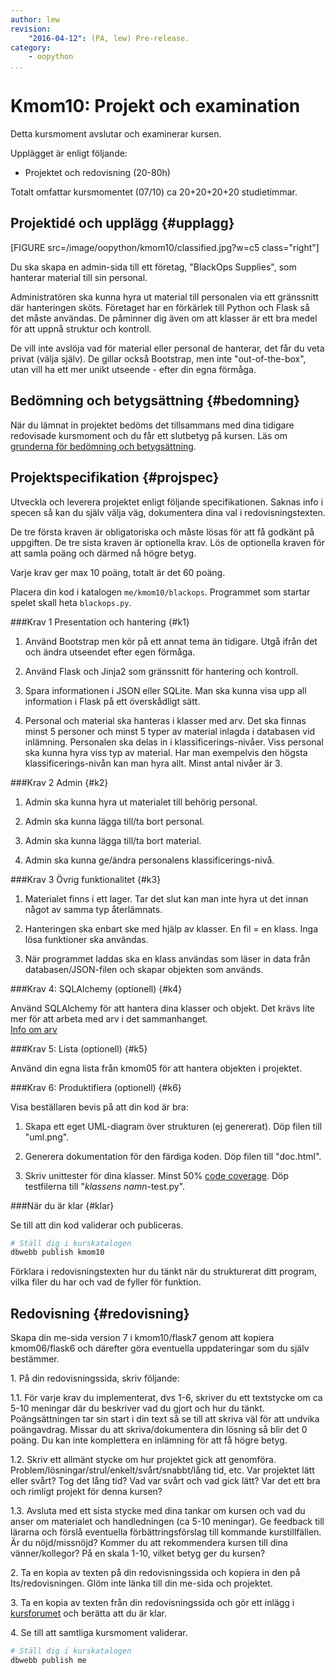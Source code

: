 ```yaml
---
author: lew
revision:
    "2016-04-12": (PA, lew) Pre-release.
category:
    - oopython
...
```

Kmom10: Projekt och examination
====================================

Detta kursmoment avslutar och examinerar kursen.

Upplägget är enligt följande:

* Projektet och redovisning (20-80h)

Totalt omfattar kursmomentet (07/10) ca 20+20+20+20 studietimmar.



Projektidé och upplägg {#upplagg}
--------------------------------------------------------------------

[FIGURE src=/image/oopython/kmom10/classified.jpg?w=c5 class="right"]

Du ska skapa en admin-sida till ett företag, "BlackOps Supplies", som hanterar material till sin personal.  

Administratören ska kunna hyra ut material till personalen via ett gränssnitt där hanteringen sköts. Företaget har en förkärlek till Python och Flask så det måste användas. De påminner dig även om att klasser är ett bra medel för att uppnå struktur och kontroll.  

De vill inte avslöja vad för material eller personal de hanterar, det får du veta privat (välja själv). De gillar också Bootstrap, men inte "out-of-the-box", utan vill ha ett mer unikt utseende - efter din egna förmåga.



Bedömning och betygsättning {#bedomning}
--------------------------------------------------------------------

När du lämnat in projektet bedöms det tillsammans med dina tidigare redovisade kursmoment och du får ett slutbetyg på kursen. Läs om [grunderna för bedömning och betygsättning](kurser/bedomning-och-betygsattning).



Projektspecifikation {#projspec}
--------------------------------------------------------------------

Utveckla och leverera projektet enligt följande specifikationen. Saknas info i specen så kan du själv välja väg, dokumentera dina val i redovisningstexten.

De tre första kraven är obligatoriska och måste lösas för att få godkänt på uppgiften. De tre sista kraven är optionella krav. Lös de optionella kraven för att samla poäng och därmed nå högre betyg.

Varje krav ger max 10 poäng, totalt är det 60 poäng.

Placera din kod i katalogen `me/kmom10/blackops`. Programmet som startar spelet skall heta `blackops.py`.

###Krav 1 Presentation och hantering {#k1}

1. Använd Bootstrap men kör på ett annat tema än tidigare. Utgå ifrån det och ändra utseendet efter egen förmåga.  

2. Använd Flask och Jinja2 som gränssnitt för hantering och kontroll.  

3. Spara informationen i JSON eller SQLite. Man ska kunna visa upp all information i Flask på ett överskådligt sätt.  

4. Personal och material ska hanteras i klasser med arv. Det ska finnas minst 5 personer och minst 5 typer av material inlagda i databasen vid inlämning. Personalen ska delas in i klassificerings-nivåer. Viss personal ska kunna hyra viss typ av material. Har man exempelvis den högsta klassificerings-nivån kan man hyra allt. Minst antal nivåer är 3.



###Krav 2 Admin {#k2}  

1. Admin ska kunna hyra ut materialet till behörig personal.   

2. Admin ska kunna lägga till/ta bort personal.  

3. Admin ska kunna lägga till/ta bort material.  

4. Admin ska kunna ge/ändra personalens klassificerings-nivå.  



###Krav 3 Övrig funktionalitet {#k3}  

1. Materialet finns i ett lager. Tar det slut kan man inte hyra ut det innan något av samma typ återlämnats.  

2. Hanteringen ska enbart ske med hjälp av klasser. En fil = en klass. Inga lösa funktioner ska användas.  

3. När programmet laddas ska en klass användas som läser in data från databasen/JSON-filen och skapar objekten som används.  



###Krav 4: SQLAlchemy (optionell) {#k4}

Använd SQLAlchemy för att hantera dina klasser och objekt. Det krävs lite mer för att arbeta med arv i det sammanhanget.  
[Info om arv](http://docs.sqlalchemy.org/en/latest/orm/inheritance.html)


###Krav 5: Lista (optionell) {#k5}

Använd din egna lista från kmom05 för att hantera objekten i projektet.



###Krav 6: Produktifiera (optionell) {#k6}

Visa beställaren bevis på att din kod är bra:  

1. Skapa ett eget UML-diagram över strukturen (ej genererat). Döp filen till "uml.png".  

2. Generera dokumentation för den färdiga koden. Döp filen till "doc.html".  

3. Skriv unittester för dina klasser. Minst 50% [code coverage](https://en.wikipedia.org/wiki/Code_coverage). Döp testfilerna till "_klassens namn_-test.py".



###När du är klar {#klar}

Se till att din kod validerar och publiceras.

```bash
# Ställ dig i kurskatalogen
dbwebb publish kmom10
```

Förklara i redovisningstexten hur du tänkt när du strukturerat ditt program, vilka filer du har och vad de fyller för funktion.



Redovisning {#redovisning}
--------------------------------------------------------------------

Skapa din me-sida version 7 i kmom10/flask7 genom att kopiera kmom06/flask6 och därefter göra eventuella uppdateringar som du själv bestämmer.

1\. På din redovisningssida, skriv följande:

1.1. För varje krav du implementerat, dvs 1-6, skriver du ett textstycke om ca 5-10 meningar där du beskriver vad du gjort och hur du tänkt. Poängsättningen tar sin start i din text så se till att skriva väl för att undvika poängavdrag. Missar du att skriva/dokumentera din lösning så blir det 0 poäng. Du kan inte komplettera en inlämning för att få högre betyg.

1.2. Skriv ett allmänt stycke om hur projektet gick att genomföra. Problem/lösningar/strul/enkelt/svårt/snabbt/lång tid, etc. Var projektet lätt eller svårt? Tog det lång tid? Vad var svårt och vad gick lätt? Var det ett bra och rimligt projekt för denna kursen?

1.3. Avsluta med ett sista stycke med dina tankar om kursen och vad du anser om materialet och handledningen (ca 5-10 meningar). Ge feedback till lärarna och förslå eventuella förbättringsförslag till kommande kurstillfällen. Är du nöjd/missnöjd? Kommer du att rekommendera kursen till dina vänner/kollegor? På en skala 1-10, vilket betyg ger du kursen?

2\. Ta en kopia av texten på din redovisningssida och kopiera in den på Its/redovisningen. Glöm inte länka till din me-sida och projektet.

3\. Ta en kopia av texten från din redovisningssida och gör ett inlägg i [kursforumet](forum/utbildning/python) och berätta att du är klar.

4\. Se till att samtliga kursmoment validerar.

```bash
# Ställ dig i kurskatalogen
dbwebb publish me
```
